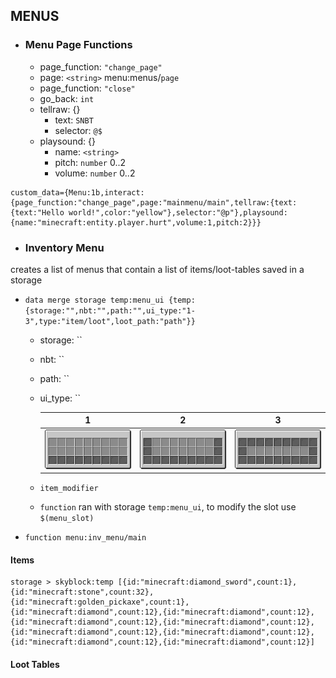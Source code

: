 ## MENUS
- ### Menu Page Functions
  - page_function: `"change_page"`
  - page: `<string>` menu:menus/`page`
  - page_function: `"close"`
  - go_back: `int`
  - tellraw: {}
    - text: `SNBT`
    - selector: `@$`
  - playsound: {}
    - name: `<string>`
    - pitch: `number` 0..2
    - volume: `number` 0..2
   
```
custom_data={Menu:1b,interact:{page_function:"change_page",page:"mainmenu/main",tellraw:{text:{text:"Hello world!",color:"yellow"},selector:"@p"},playsound:{name:"minecraft:entity.player.hurt",volume:1,pitch:2}}}
```

- ### Inventory Menu
creates a list of menus that contain a list of items/loot-tables saved in a storage

- `data merge storage temp:menu_ui {temp:{storage:"",nbt:"",path:"",ui_type:"1-3",type:"item/loot",loot_path:"path"}}`
  - storage: ``
  - nbt: ``
  - path: ``
  - ui_type: ``

       1               | 2               | 3
      :------------------:|:---------------------:|:----------------------:
      ![](images/inv_menu1.png) | ![](images/inv_menu2.png) | ![](images/inv_menu3.png) 
  - `item_modifier`
  - `function` ran with storage `temp:menu_ui`, to modify the slot use `$(menu_slot)`
- `function menu:inv_menu/main`

#### Items
```
storage > skyblock:temp [{id:"minecraft:diamond_sword",count:1},{id:"minecraft:stone",count:32},{id:"minecraft:golden_pickaxe",count:1},{id:"minecraft:diamond",count:12},{id:"minecraft:diamond",count:12},{id:"minecraft:diamond",count:12},{id:"minecraft:diamond",count:12},{id:"minecraft:diamond",count:12},{id:"minecraft:diamond",count:12},{id:"minecraft:diamond",count:12},{id:"minecraft:diamond",count:12}]
```

#### Loot Tables
